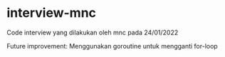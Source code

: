 # interview-mnc

Code interview yang dilakukan oleh mnc
pada 24/01/2022

Future improvement:
Menggunakan goroutine untuk mengganti for-loop